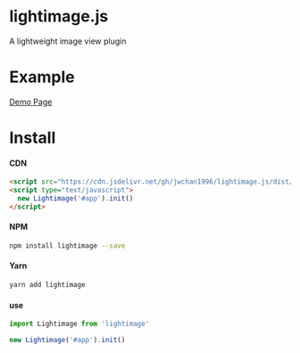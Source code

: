 # lightimage.js
A lightweight image view plugin

# Example

[Demo Page](https://jwchan1996.github.io/lightimage.js)

# Install

#### CDN

``` html
<script src="https://cdn.jsdelivr.net/gh/jwchan1996/lightimage.js/dist/lightimage.min.js"></script>
<script type="text/javascript">
  new Lightimage('#app').init()
</script>
```
#### NPM

``` bash
npm install lightimage --save
```

#### Yarn

``` bash
yarn add lightimage
```

#### use

```javascript
import Lightimage from 'lightimage'

new Lightimage('#app').init()
```